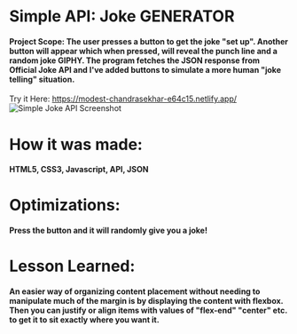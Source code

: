 # Simple API: Joke GENERATOR
#### Project Scope: The user presses a button to get the joke "set up". Another button will appear which when pressed, will reveal the punch line and a random joke GIPHY. The program fetches the JSON response from Official Joke API and I've added buttons to simulate a more human "joke telling" situation.
Try it Here: https://modest-chandrasekhar-e64c15.netlify.app/
![Simple Joke API Screenshot](/jokesAPI.png)

# How it was made:
#### HTML5, CSS3, Javascript, API, JSON

# Optimizations:
#### Press the button and it will randomly give you a joke!

# Lesson Learned:
#### An easier way of organizing content placement without needing to manipulate much of the margin is by displaying the content with flexbox. Then you can justify or align items with values of "flex-end" "center" etc. to get it to sit exactly where you want it.  
